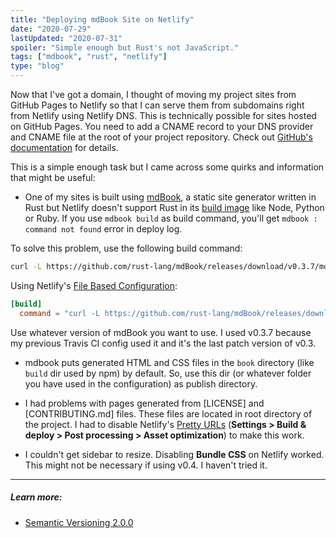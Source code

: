 ```yaml
---
title: "Deploying mdBook Site on Netlify"
date: "2020-07-29"
lastUpdated: "2020-07-31"
spoiler: "Simple enough but Rust's not JavaScript."
tags: ["mdbook", "rust", "netlify"]
type: "blog"
---
```


Now that I've got a domain, I thought of moving my project sites from GitHub Pages to Netlify so that I can serve them from subdomains right from Netlify using Netlify DNS. This is technically possible for sites hosted on GitHub Pages. You need to add a CNAME record to your DNS provider and CNAME file at the root of your project repository. Check out [GitHub's documentation](https://docs.github.com/en/github/working-with-github-pages/managing-a-custom-domain-for-your-github-pages-site) for details.

This is a simple enough task but I came across some quirks and information that might be useful:

- One of my sites is built using [mdBook](https://github.com/rust-lang/mdBook), a static site generator written in Rust but Netlify doesn't support Rust in its [build image](https://github.com/netlify/build-image) like Node, Python or Ruby. If you use `mdbook build` as build command, you'll get `mdbook : command not found` error in deploy log.

To solve this problem, use the following build command:

```bash
curl -L https://github.com/rust-lang/mdBook/releases/download/v0.3.7/mdbook-v0.3.7-x86_64-unknown-linux-gnu.tar.gz | tar xvz && ./mdbook build
```

Using Netlify's [File Based Configuration](https://docs.netlify.com/configure-builds/file-based-configuration/):

```toml
[build]
  command = "curl -L https://github.com/rust-lang/mdBook/releases/download/v0.3.7/mdbook-v0.3.7-x86_64-unknown-linux-gnu.tar.gz | tar xvz && ./mdbook build"
```

Use whatever version of mdBook you want to use. I used v0.3.7 because my previous Travis CI config used it and it's the last patch version of v0.3.

- mdbook puts generated HTML and CSS files in the `book` directory (like `build` dir used by npm) by default. So, use this dir (or whatever folder you have used in the configuration) as publish directory.

- I had problems with pages generated from [LICENSE] and [CONTRIBUTING.md] files. These files are located in root directory of the project. I had to disable Netlify's [Pretty URLs](https://docs.netlify.com/site-deploys/post-processing/#post-processing-features) (**Settings > Build & deploy > Post processing > Asset optimization**) to make this work.

- I couldn't get sidebar to resize. Disabling **Bundle CSS** on Netlify worked. This might not be necessary if using v0.4. I haven't tried it.

---

##### Learn more:

- [Semantic Versioning 2.0.0](https://semver.org/)
